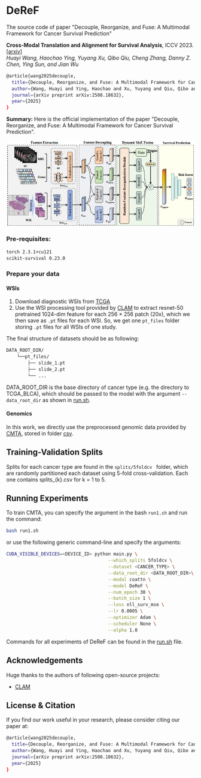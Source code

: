 # DeReF
The source code of paper "Decouple, Reorganize, and Fuse: A Multimodal Framework for Cancer Survival Prediction"
<summary>
  <b>Cross-Modal Translation and Alignment for Survival Analysis</b>, ICCV 2023.
  <a href="https://arxiv.org/pdf/2508.18632?" target="blank">[arxiv]</a> 
  <br><em>Huayi Wang, Haochao Ying, Yuyang Xu, Qibo Qiu, Cheng Zhang, Danny Z. Chen, Ying Sun, and Jian Wu </em></br>
</summary>

```bash
@article{wang2025decouple,
  title={Decouple, Reorganize, and Fuse: A Multimodal Framework for Cancer Survival Prediction},
  author={Wang, Huayi and Ying, Haochao and Xu, Yuyang and Qiu, Qibo and Zhang, Cheng and Chen, Danny Z and Sun, Ying and Wu, Jian},
  journal={arXiv preprint arXiv:2508.18632},
  year={2025}
}
```
</details>

**Summary:** Here is the official implementation of the paper "Decouple, Reorganize, and Fuse: A Multimodal Framework for Cancer Survival Prediction".

<img src="imgs/framework.png" width="1500px" align="center" />


### Pre-requisites:
```bash
torch 2.3.1+cu121
scikit-survival 0.23.0
```

### Prepare your data
#### WSIs
1. Download diagnostic WSIs from [TCGA](https://portal.gdc.cancer.gov/)
2. Use the WSI processing tool provided by [CLAM](https://github.com/mahmoodlab/CLAM) to extract resnet-50 pretrained 1024-dim feature for each 256 $\times$ 256 patch (20x), which we then save as `.pt` files for each WSI. So, we get one `pt_files` folder storing `.pt` files for all WSIs of one study.

The final structure of datasets should be as following:
```bash
DATA_ROOT_DIR/
    └──pt_files/
        ├── slide_1.pt
        ├── slide_2.pt
        └── ...
```

DATA_ROOT_DIR is the base directory of cancer type (e.g. the directory to TCGA_BLCA), which should be passed to the model with the argument `--data_root_dir` as shown in [run.sh](run.sh).

#### Genomics
In this work, we directly use the preprocessed genomic data provided by [CMTA](https://github.com/mahmoodlab/MCAT](https://github.com/FT-ZHOU-ZZZ/CMTA)), stored in folder [csv](./csv).

## Training-Validation Splits
Splits for each cancer type are found in the `splits/5foldcv ` folder, which are randomly partitioned each dataset using 5-fold cross-validation. Each one contains splits_{k}.csv for k = 1 to 5. 

## Running Experiments
To train CMTA, you can specify the argument in the bash `run1.sh` and run the command:
```bash
bash run1.sh
```
or use the following generic command-line and specify the arguments:
```bash
CUDA_VISIBLE_DEVICES=<DEVICE_ID> python main.py \
                                      --which_splits 5foldcv \
                                      --dataset <CANCER_TYPE> \
                                      --data_root_dir <DATA_ROOT_DIR>\
                                      --modal coattn \
                                      --model DeReF \
                                      --num_epoch 30 \
                                      --batch_size 1 \
                                      --loss nll_surv_mse \
                                      --lr 0.0005 \
                                      --optimizer Adam \
                                      --scheduler None \
                                      --alpha 1.0
```
Commands for all experiments of DeReF can be found in the [run.sh](run.sh) file.


## Acknowledgements
Huge thanks to the authors of following open-source projects:
- [CLAM](https://github.com/mahmoodlab/CLAM)

## License & Citation 
If you find our work useful in your research, please consider citing our paper at:
```bash
@article{wang2025decouple,
  title={Decouple, Reorganize, and Fuse: A Multimodal Framework for Cancer Survival Prediction},
  author={Wang, Huayi and Ying, Haochao and Xu, Yuyang and Qiu, Qibo and Zhang, Cheng and Chen, Danny Z and Sun, Ying and Wu, Jian},
  journal={arXiv preprint arXiv:2508.18632},
  year={2025}
}
